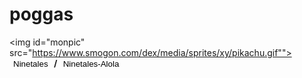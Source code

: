 # poggas
<img id="monpic" src="https://www.smogon.com/dex/media/sprites/xy/pikachu.gif"">
<br>
<b><button onclick="switchForm('ninetales')" style="background:none;border:none;">Ninetales</button> / <button onclick="switchForm('ninetales-alola')" style="background:none;border:none;">Ninetales-Alola</button></b>

<script>
  var id = "ninetales";
  
  document.getElementById('monpic').src='https://www.smogon.com/dex/media/sprites/xy/' + id + '.gif';
  
  function switchForm(form) {
    document.getElementById('monpic').src='https://www.smogon.com/dex/media/sprites/xy/' + form + '.gif';
  }
</script>
